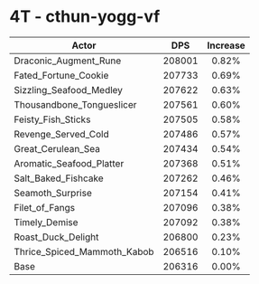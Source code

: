 # 4T - cthun-yogg-vf
| Actor | DPS | Increase |
|---|:---:|:---:|
|Draconic_Augment_Rune|208001|0.82%|
|Fated_Fortune_Cookie|207733|0.69%|
|Sizzling_Seafood_Medley|207622|0.63%|
|Thousandbone_Tongueslicer|207561|0.60%|
|Feisty_Fish_Sticks|207505|0.58%|
|Revenge_Served_Cold|207486|0.57%|
|Great_Cerulean_Sea|207434|0.54%|
|Aromatic_Seafood_Platter|207368|0.51%|
|Salt_Baked_Fishcake|207262|0.46%|
|Seamoth_Surprise|207154|0.41%|
|Filet_of_Fangs|207096|0.38%|
|Timely_Demise|207092|0.38%|
|Roast_Duck_Delight|206800|0.23%|
|Thrice_Spiced_Mammoth_Kabob|206516|0.10%|
|Base|206316|0.00%|
